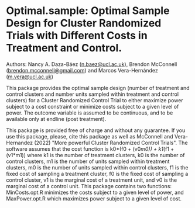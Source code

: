 # Optimal.sample: Optimal Sample Design for Cluster Randomized Trials with Different Costs in Treatment and Control.
Authors: Nancy A. Daza-Báez (<n.baez@ucl.ac.uk>), Brendon McConnell (<brendon.mcconnell@gmail.com>) and Marcos Vera-Hernández (<m.vera@ucl.ac.uk>)

This package provides the optimal sample design (number of treatment and control clusters and number units sampled within treatment and control clusters) for a Cluster Randomized Control Trial to either maximize power subject to a cost constraint or minimize costs subject to a given level of power. The outcome variable is assumed to be continuous, and to be available only at endline (post treatment).

This package is provided free of charge and without any guarantee. If you use this package, please, cite this package as well as McConnell and Vera-Hernandez (2022) "More powerful Cluster Randomized Control Trials". The software assumes that the cost function is k0*(f0 + (v0*m0)) + k1*(f1 + (v1*m1)) where k1 is the number of treatment clusters, k0 is the number of control clusters, m1 is the number of units sampled within treatment clusters, m0 is the number of units sampled within control clusters, f1 is the fixed cost of sampling a treatment cluster, f0 is the fixed cost of sampling a control cluster, v1 is the marginal cost of a treatment unit, and v0 is the marginal cost of a control unit. This package contains two functions: MinCosts.opt.R minimizes the costs subject to a given level of power, and MaxPower.opt.R which maximizes power subject to a given level of cost.
